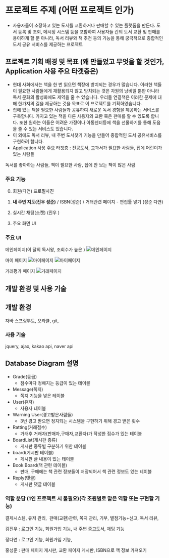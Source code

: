 # 프로젝트 주제 (어떤 프로젝트 인가)

- 사용자들이 소장하고 있는 도서를 교환하거나 판매할 수 있는 플랫폼을 만든다. 도서 등록 및 조회, 메시징 시스템 등을 포함하여 사용자들 간의 도서 교환 및 판매를 용이하게 할 뿐 아니라, 독서 리뷰와 책 추천 등의 기능을 통해 궁극적으로 종합적인 도서 공유 서비스를 제공하는 프로젝트

## 프로젝트 기획 배경 및 목표 (왜 만들었고 무엇을 할 것인가, Application 사용 주요 타겟층은)

- 현대 사회에서는 책을 한 번 읽으면 책장에 방치되는 경우가 많습니다. 이러한 책들이 필요한 사람들에게 재활용되지 않고 방치되는 것은 자원의 낭비일 뿐만 아니라 독서 문화의 활성화에도 제약을 줄 수 있습니다. 우리들 연결책은 이러한 문제에 대해 한가지의 길을 제공하는 것을 목표로 이 프로젝트를 기획하였습니다.
- 집에 있는 책을 필요한 사람들과 공유하여 새로운 독서 경험을 제공하는 서비스를 구축합니다. 가지고 있는 책을 다른 사용자와 교환 혹은 판매를 할 수 있도록 합니다. 또한 원하는 이들은 어려운 가정이나 아동센터등에 책을 선물하기를 통해 도움을 줄 수 있는 서비스도 있습니다.
- 이 외에도 독서 리뷰, 내 주변 도서찾기 기능을 만들어 종합적인 도서 공유서비스를 구현하려 합니다.
- Application 사용 주요 타겟층 : 전공도서, 교과서가 필요한 사람들, 집에 어린이가 있는 사람들

독서를 좋아하는 사람들, 책이 필요한 사람, 집에 안 보는 책이 많은 사람

### 주요 기능

0. 회원(다연) 프로필사진

1. **내 주변 지도(진우 성준)** / ISBN(성준) / 거래관련 페이지 - 편집툴 넣기 (성준 다연)
2. 실시간 채팅(소켓) (진우 )
3. 주요 화면 UI

### 주요 UI

메인페이지(이 달의 독서왕, 조회수가 높은 )
![메인페이지](https://github.com/jinu12/LB/assets/73889507/961ea653-ecd9-40f8-8012-ef4ed5af5883)

마이 페이지
![마이페이지](https://github.com/jinu12/LB/assets/73889507/5083e327-70f2-463e-b81f-3588df1c744b)
![마이페이지](https://github.com/jinu12/LB/assets/73889507/c2400cc4-f10e-4191-9cbc-f94b15d6f8a2)

거래평가 페이지
![거래페이지](https://github.com/jinu12/LB/assets/73889507/3c9a58bd-6dcb-4907-a73c-95f8eee67fa9)

## 개발 환경 및 사용 기술

## 개발 환경

자바 스프링부트, 오라클, git,

### 사용 기술

jquery, ajax, kakao api, naver api

## Database Diagram 설명

- Grade(등급)
    - 점수마다 정해지는 등급이 있는 테이블
- Message(쪽지)
    - 쪽지 기능을 넣은 테이블
- User(유저)
    - 사용자 테이블
- Warning User(경고받은사람들)
    - 3번 경고 받으면 정지되는 시스템을 구현하기 위해 경고 받은 횟수
- Ratting(거래점수)
    - 거래후 거래자(판매자,구매자,교환자)가 작성한 점수가 있는 테이블
- BoardList(게시판 종류)
    - 게시판 종류별 구분하기 위한 테이블
- board(게시판 테이블)
    - 게시판 글 내용이 있는 테이블
- Book Board(책 관련 테이블)
    - 판매, 구매에는 책 관련 정보들이 저장되어서 책 관련 정보도 있는 테이블
- Reply(댓글)
    - 게시판 댓글 테이블

### 역할 분담 (1인 프로젝트 시 불필요)(각 조원별로 맡은 역할 또는 구현할 기능)

결제시스템, 유저 관리,  판매(교환)관련, 쪽지 관리, 기부, 별점기능+신고, 독서 리뷰,

김진우 : 로그인 기능, 회원가입 기능, 내 주변 중고도서, 채팅 기능

정다연 : 로그인 기능, 회원가입 기능,

홍성준 : 판매 페이지 게시판, 교환 페이지 게시판, ISBN으로 책 정보 가져오기
